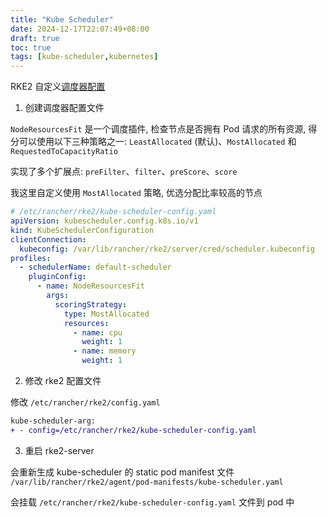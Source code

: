 ```yaml
---
title: "Kube Scheduler"
date: 2024-12-17T22:07:49+08:00
draft: true
toc: true
tags: [kube-scheduler,kubernetes]
---
```


RKE2 自定义[调度器配置](https://kubernetes.io/zh-cn/docs/reference/scheduling/config/)

1. 创建调度器配置文件

`NodeResourcesFit` 是一个调度插件, 检查节点是否拥有 Pod 请求的所有资源, 得分可以使用以下三种策略之一: 
`LeastAllocated` (默认)、`MostAllocated` 和 `RequestedToCapacityRatio`

实现了多个扩展点: `preFilter`、`filter`、`preScore`、`score`

我这里自定义使用 `MostAllocated` 策略, 优选分配比率较高的节点

```yaml
# /etc/rancher/rke2/kube-scheduler-config.yaml
apiVersion: kubescheduler.config.k8s.io/v1
kind: KubeSchedulerConfiguration
clientConnection:
  kubeconfig: /var/lib/rancher/rke2/server/cred/scheduler.kubeconfig
profiles:
  - schedulerName: default-scheduler
    pluginConfig:
      - name: NodeResourcesFit
        args:
          scoringStrategy:
            type: MostAllocated
            resources:
              - name: cpu
                weight: 1
              - name: memory
                weight: 1
```

2. 修改 rke2 配置文件

修改 `/etc/rancher/rke2/config.yaml`

```diff
kube-scheduler-arg:
+ - config=/etc/rancher/rke2/kube-scheduler-config.yaml
```

3. 重启 rke2-server

会重新生成 kube-scheduler 的 static pod manifest 文件 `/var/lib/rancher/rke2/agent/pod-manifests/kube-scheduler.yaml`

会挂载 `/etc/rancher/rke2/kube-scheduler-config.yaml` 文件到 pod 中